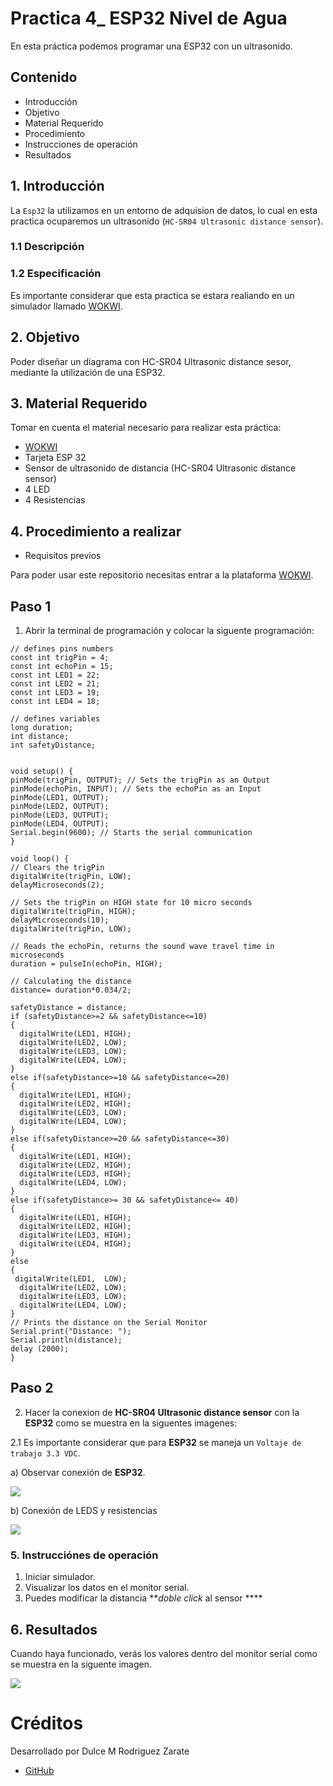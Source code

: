 # Practica 4_ ESP32 Nivel de Agua 


En esta práctica podemos programar una ESP32 con un ultrasonido. 

## Contenido 

- Introducción 
- Objetivo
- Material Requerido
- Procedimiento 
- Instrucciones de operación 
- Resultados 



## 1. Introducción

La ```Esp32``` la utilizamos en un entorno de adquision de datos, lo cual en esta practica ocuparemos un ultrasonido (```HC-SR04 Ultrasonic distance sensor```).
### 1.1 Descripción
  
 
 ### 1.2 Especificación 
 Es importante considerar que esta practica se estara realiando en un simulador llamado [WOKWI](https://https://wokwi.com/).

## 2. Objetivo 

Poder diseñar un diagrama con HC-SR04 Ultrasonic distance sesor, mediante la utilización de una ESP32.


## 3. Material Requerido

Tomar en cuenta el material necesario para realizar esta práctica:

- [WOKWI](https://https://wokwi.com/)
- Tarjeta ESP 32
- Sensor de ultrasonido de distancia 
  (HC-SR04 Ultrasonic distance sensor)
- 4 LED 
- 4 Resistencias 



## 4. Procedimiento a realizar 

 - Requisitos previos

Para poder usar este repositorio necesitas entrar a la plataforma [WOKWI](https://https://wokwi.com/).


## Paso 1 

1. Abrir la terminal de programación y colocar la siguente programación:

```
// defines pins numbers
const int trigPin = 4;
const int echoPin = 15;
const int LED1 = 22;
const int LED2 = 21;
const int LED3 = 19;
const int LED4 = 18;

// defines variables
long duration;
int distance;
int safetyDistance;


void setup() {
pinMode(trigPin, OUTPUT); // Sets the trigPin as an Output
pinMode(echoPin, INPUT); // Sets the echoPin as an Input
pinMode(LED1, OUTPUT);
pinMode(LED2, OUTPUT);
pinMode(LED3, OUTPUT);
pinMode(LED4, OUTPUT);
Serial.begin(9600); // Starts the serial communication
}

void loop() {
// Clears the trigPin
digitalWrite(trigPin, LOW);
delayMicroseconds(2);

// Sets the trigPin on HIGH state for 10 micro seconds
digitalWrite(trigPin, HIGH);
delayMicroseconds(10);
digitalWrite(trigPin, LOW);

// Reads the echoPin, returns the sound wave travel time in microseconds
duration = pulseIn(echoPin, HIGH);

// Calculating the distance
distance= duration*0.034/2;

safetyDistance = distance;
if (safetyDistance>=2 && safetyDistance<=10)
{
  digitalWrite(LED1, HIGH);
  digitalWrite(LED2, LOW);
  digitalWrite(LED3, LOW);
  digitalWrite(LED4, LOW);
}
else if(safetyDistance>=10 && safetyDistance<=20) 
{
  digitalWrite(LED1, HIGH);
  digitalWrite(LED2, HIGH);
  digitalWrite(LED3, LOW);
  digitalWrite(LED4, LOW);
}
else if(safetyDistance>=20 && safetyDistance<=30) 
{
  digitalWrite(LED1, HIGH);
  digitalWrite(LED2, HIGH);
  digitalWrite(LED3, HIGH);
  digitalWrite(LED4, LOW);
}
else if(safetyDistance>= 30 && safetyDistance<= 40) 
{
  digitalWrite(LED1, HIGH);
  digitalWrite(LED2, HIGH);
  digitalWrite(LED3, HIGH);
  digitalWrite(LED4, HIGH);
}
else
{
 digitalWrite(LED1,  LOW);
  digitalWrite(LED2, LOW);
  digitalWrite(LED3, LOW);
  digitalWrite(LED4, LOW);
}
// Prints the distance on the Serial Monitor
Serial.print("Distance: ");
Serial.println(distance);
delay (2000);
}
```


## Paso 2 

2. Hacer la conexion de **HC-SR04 Ultrasonic distance sensor** con la **ESP32** como se muestra en la siguentes imagenes:

2.1 Es importante considerar que para **ESP32** se maneja un ```Voltaje de trabajo 3.3 VDC```. 

a) Observar conexión de  **ESP32**. 

![](https://github.com/DiegoJm10/PracticaESP32conULTRASONICO/blob/main/ESP32%20ULTRASONICO%20-%20Wokwi%20ESP32,%20STM32,%20Arduino%20Simulator%20-%20Google%20Chrome%2009_06_2023%2008_32_06%20a.%20m..png?raw=true)

b) Conexión de LEDS y resistencias 


![](https://github.com/DulceMRZ/PRACTICA4_NIVEL_DE_AGUA/blob/main/Captura%201.PNG?raw=true)



### 5. Instrucciónes de operación

1. Iniciar simulador.
2. Visualizar los datos en el monitor serial.
3. Puedes modificar la distancia ***doble click* al sensor **** 



## 6. Resultados

Cuando haya funcionado, verás los valores dentro del monitor serial como se muestra en la siguente imagen.


![](https://github.com/DulceMRZ/PRACTICA4_NIVEL_DE_AGUA/blob/main/New%20ESP32%20Project%20-%20Wokwi%20Simulator%20-%20Google%20Chrome%2010_06_2023%2011_36_47%20a.%20m..png?raw=true)
 


 
 
# Créditos

Desarrollado por Dulce M Rodriguez Zarate 

- [GitHub](https://github.com/DulceMRZ)